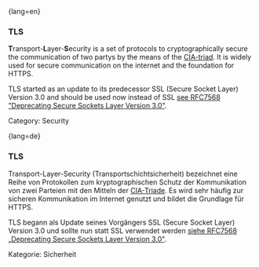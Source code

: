 {lang=en}
### TLS

**T**ransport-**L**ayer-**S**ecurity is a set of protocols to cryptographically
secure the communication of two partys by the means of the
[CIA-triad](#term-cia-triad).
It is widely used for secure communication on the internet and the foundation for HTTPS.

TLS started as an update to its predecessor SSL (Secure Socket Layer) Version
3.0 and should be used now instead of SSL [see RFC7568 "Deprecating Secure
Sockets Layer Version 3.0"](https://tools.ietf.org/html/rfc7568).

Category: Security


{lang=de}
### TLS

Transport-Layer-Security (Transportschichtsicherheit)
bezeichnet eine Reihe von Protokollen zum kryptographischen Schutz der
Kommunikation von zwei Parteien mit den Mitteln der
[CIA-Triade](#term-cia-triad). Es wird sehr häufig zur sicheren
Kommunikation im Internet genutzt und bildet die Grundlage für HTTPS.

TLS begann als Update seines Vorgängers SSL (Secure Socket Layer)
Version 3.0 und sollte nun statt SSL verwendet werden [siehe RFC7568
„Deprecating Secure Sockets Layer Version 3.0"](https://tools.ietf.org/html/rfc7568).

Kategorie: Sicherheit
